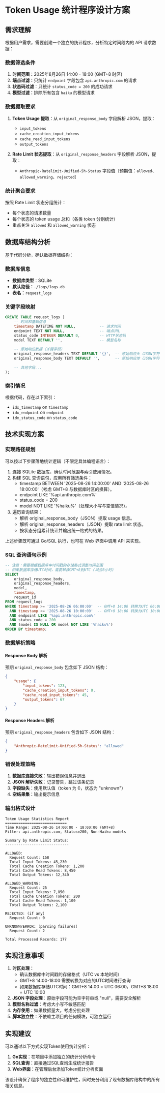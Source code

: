 # Token Usage 统计程序设计方案

## 需求理解

根据用户需求，需要创建一个独立的统计程序，分析特定时间段内的 API 请求数据：

### 数据筛选条件
1. **时间范围**：2025年8月26日 14:00 - 18:00 (GMT+8 时区)
2. **端点过滤**：只统计 `endpoint` 字段包含 `api.anthropic.com` 的请求
3. **状态码过滤**：只统计 `status_code = 200` 的成功请求
4. **模型过滤**：排除所有包含 `haiku` 的模型请求

### 数据提取要求
1. **Token Usage 提取**：从 `original_response_body` 字段解析 JSON，提取：
   - `input_tokens`
   - `cache_creation_input_tokens` 
   - `cache_read_input_tokens`
   - `output_tokens`

2. **Rate Limit 状态提取**：从 `original_response_headers` 字段解析 JSON，提取：
   - `Anthropic-Ratelimit-Unified-5h-Status` 字段值（预期值：`allowed`、`allowed_warning`、`rejected`）

### 统计聚合要求
按照 Rate Limit 状态分组统计：
- 每个状态的请求数量
- 每个状态的 token usage 总和（各类 token 分别统计）
- 重点关注 `allowed` 和 `allowed_warning` 状态

## 数据库结构分析

基于代码分析，确认数据存储结构：

### 数据库信息
- **数据库类型**：SQLite
- **默认路径**：`./logs/logs.db`
- **表名**：`request_logs`

### 关键字段映射
```sql
CREATE TABLE request_logs (
    -- 时间和基础信息
    timestamp DATETIME NOT NULL,           -- 请求时间
    endpoint TEXT NOT NULL,                -- 端点URL
    status_code INTEGER DEFAULT 0,         -- HTTP状态码
    model TEXT DEFAULT '',                 -- 模型名称
    
    -- 原始响应数据（关键字段）
    original_response_headers TEXT DEFAULT '{}',  -- 原始响应头（JSON字符串）
    original_response_body TEXT DEFAULT '',       -- 原始响应体（JSON字符串）
    
    -- 其他字段...
);
```

### 索引情况
根据代码，存在以下索引：
- `idx_timestamp` on `timestamp`
- `idx_endpoint` on `endpoint` 
- `idx_status_code` on `status_code`

## 技术实现方案

### 实现路径规划

可以按以下步骤落地统计逻辑（不限定具体编程语言）：

1. 连接 SQLite 数据库，确认时间范围与索引使用情况。
2. 构建 SQL 查询语句，应用所有筛选条件：
   - timestamp BETWEEN '2025-08-26 14:00:00' AND '2025-08-26 18:00:00'（考虑 GMT+8 与数据库时区的换算）。
   - endpoint LIKE '%api.anthropic.com%'
   - status_code = 200
   - model NOT LIKE '%haiku%'（处理大小写与空值情况）。
3. 遍历查询结果：
   - 解析 original_response_body（JSON）提取 usage 信息。
   - 解析 original_response_headers（JSON）提取 rate limit 状态。
   - 按状态分组累计统计并输出统一格式的结果。

上述步骤既可通过 Go/SQL 执行，也可在 Web 界面中调用 API 来实现。

### SQL 查询语句示例

```sql
-- 注意：需要根据数据库中时间戳的存储格式调整时间范围
-- 如果数据库存储UTC时间，需要转换GMT+8到UTC (减去8小时)
SELECT 
    original_response_body,
    original_response_headers,
    model,
    timestamp,
    request_id
FROM request_logs 
WHERE timestamp >= '2025-08-26 06:00:00'  -- GMT+8 14:00 转换为UTC 06:00
  AND timestamp <= '2025-08-26 10:00:00'  -- GMT+8 18:00 转换为UTC 10:00
  AND endpoint LIKE '%api.anthropic.com%'
  AND status_code = 200
  AND (model IS NULL OR model NOT LIKE '%haiku%')
ORDER BY timestamp;
```

### 数据解析策略

#### Response Body 解析
预期 `original_response_body` 包含如下 JSON 结构：
```json
{
    "usage": {
        "input_tokens": 123,
        "cache_creation_input_tokens": 0,
        "cache_read_input_tokens": 45,
        "output_tokens": 67
    }
}
```

#### Response Headers 解析
预期 `original_response_headers` 包含如下 JSON 结构：
```json
{
    "Anthropic-Ratelimit-Unified-5h-Status": "allowed"
}
```

### 错误处理策略
1. **数据库连接失败**：输出错误信息并退出
2. **JSON 解析失败**：记录警告，跳过该条记录
3. **字段缺失**：使用默认值（token 为 0，状态为 "unknown"）
4. **空结果集**：输出提示信息

### 输出格式设计

```
Token Usage Statistics Report
============================
Time Range: 2025-08-26 14:00:00 - 18:00:00 (GMT+8)
Filter: api.anthropic.com, Status=200, Non-Haiku models

Summary by Rate Limit Status:
-----------------------------

ALLOWED:
  Request Count: 150
  Total Input Tokens: 45,230
  Total Cache Creation Tokens: 1,200
  Total Cache Read Tokens: 8,450
  Total Output Tokens: 12,340

ALLOWED_WARNING:
  Request Count: 25
  Total Input Tokens: 7,850
  Total Cache Creation Tokens: 200
  Total Cache Read Tokens: 1,100
  Total Output Tokens: 2,100

REJECTED: (if any)
  Request Count: 0

UNKNOWN/ERROR: (parsing failures)
  Request Count: 2

Total Processed Records: 177
```

## 实现注意事项

1. **时区处理**：
   - 确认数据库中时间戳的存储格式（UTC vs 本地时间）
   - GMT+8 14:00-18:00 需要转换为对应的UTC时间进行查询
   - 如果数据库存储UTC时间：GMT+8 14:00 = UTC 06:00，GMT+8 18:00 = UTC 10:00
2. **JSON 字段处理**：原始字段可能为空字符串或 "null"，需要安全解析
3. **模型名称过滤**：考虑大小写不敏感匹配
4. **内存使用**：如果数据量大，考虑分批处理
5. **脚本独立性**：不依赖主项目的任何模块，可独立运行

## 实现建议

可以通过以下方式实现Token使用统计分析：

1. **Go实现**：在项目中添加独立的统计分析命令
2. **SQL查询**：直接通过SQL查询生成统计报告
3. **Web界面**：在管理后台添加Token统计分析页面

该设计确保了程序的独立性和可维护性，同时充分利用了现有数据库结构中的所有相关信息。
